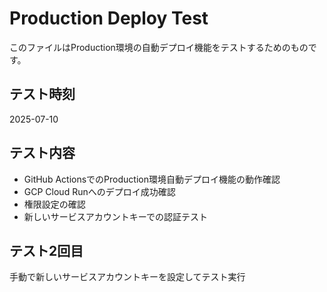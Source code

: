 # Production Deploy Test

このファイルはProduction環境の自動デプロイ機能をテストするためのものです。

## テスト時刻
2025-07-10

## テスト内容
- GitHub ActionsでのProduction環境自動デプロイ機能の動作確認
- GCP Cloud Runへのデプロイ成功確認
- 権限設定の確認
- 新しいサービスアカウントキーでの認証テスト

## テスト2回目
手動で新しいサービスアカウントキーを設定してテスト実行